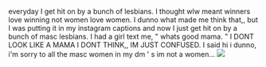 everyday I get hit on by a bunch of lesbians. I thought wlw meant winners love winning not women love women. I dunno what made me think that,, but I was putting it in my instagram captions and now I just get hit on by a bunch of masc lesbians. I had a girl text me, " whats good mama. " I DONT LOOK LIKE A MAMA I DONT THINK,, IM JUST CONFUSED. I said hi i dunno, i'm sorry to all the masc women in my dm ' s im not a women...
![](https://i.postimg.cc/0QZWJCtN/Untitled1051-20241212103338.png)
